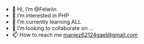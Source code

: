 - 👋 Hi, I’m @Felwiin
- 👀 I’m interested in PHP
- 🌱 I’m currently learning ALL
- 💞️ I’m looking to collaborate on ...
- 📫 How to reach me maniez62124gael@gmail.com

<!---
Felwiin/Felwiin is a ✨ special ✨ repository because its `README.md` (this file) appears on your GitHub profile.
You can click the Preview link to take a look at your changes.
--->

